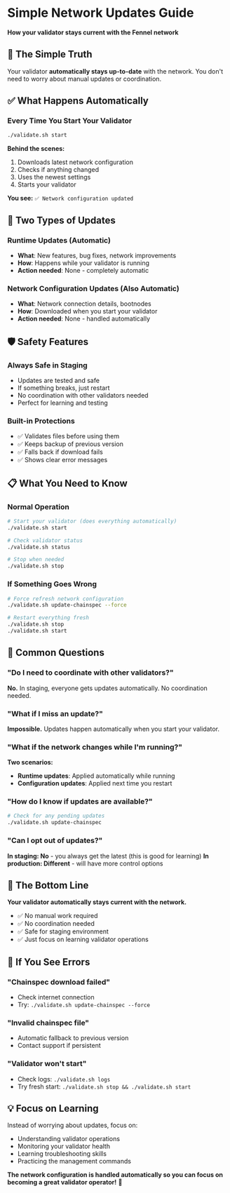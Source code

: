 # Simple Network Updates Guide

**How your validator stays current with the Fennel network**

## 🎯 **The Simple Truth**

Your validator **automatically stays up-to-date** with the network. You don't need to worry about manual updates or coordination.

## ✅ **What Happens Automatically**

### **Every Time You Start Your Validator**
```bash
./validate.sh start
```

**Behind the scenes:**
1. Downloads latest network configuration
2. Checks if anything changed
3. Uses the newest settings
4. Starts your validator

**You see:** `✅ Network configuration updated`

## 🔄 **Two Types of Updates**

### **Runtime Updates (Automatic)**
- **What**: New features, bug fixes, network improvements
- **How**: Happens while your validator is running
- **Action needed**: None - completely automatic

### **Network Configuration Updates (Also Automatic)**
- **What**: Network connection details, bootnodes
- **How**: Downloaded when you start your validator  
- **Action needed**: None - handled automatically

## 🛡️ **Safety Features**

### **Always Safe in Staging**
- Updates are tested and safe
- If something breaks, just restart
- No coordination with other validators needed
- Perfect for learning and testing

### **Built-in Protections**
- ✅ Validates files before using them
- ✅ Keeps backup of previous version
- ✅ Falls back if download fails
- ✅ Shows clear error messages

## 📋 **What You Need to Know**

### **Normal Operation**
```bash
# Start your validator (does everything automatically)
./validate.sh start

# Check validator status
./validate.sh status

# Stop when needed
./validate.sh stop
```

### **If Something Goes Wrong**
```bash
# Force refresh network configuration
./validate.sh update-chainspec --force

# Restart everything fresh
./validate.sh stop
./validate.sh start
```

## 🤔 **Common Questions**

### **"Do I need to coordinate with other validators?"**
**No.** In staging, everyone gets updates automatically. No coordination needed.

### **"What if I miss an update?"**
**Impossible.** Updates happen automatically when you start your validator.

### **"What if the network changes while I'm running?"**
**Two scenarios:**
- **Runtime updates**: Applied automatically while running
- **Configuration updates**: Applied next time you restart

### **"How do I know if updates are available?"**
```bash
# Check for any pending updates
./validate.sh update-chainspec
```

### **"Can I opt out of updates?"**
**In staging: No** - you always get the latest (this is good for learning)
**In production: Different** - will have more control options

## 🎯 **The Bottom Line**

**Your validator automatically stays current with the network.**

- ✅ No manual work required
- ✅ No coordination needed  
- ✅ Safe for staging environment
- ✅ Just focus on learning validator operations

## 🚨 **If You See Errors**

### **"Chainspec download failed"**
- Check internet connection
- Try: `./validate.sh update-chainspec --force`

### **"Invalid chainspec file"**
- Automatic fallback to previous version
- Contact support if persistent

### **"Validator won't start"**
- Check logs: `./validate.sh logs`
- Try fresh start: `./validate.sh stop && ./validate.sh start`

## 💡 **Focus on Learning**

Instead of worrying about updates, focus on:
- Understanding validator operations
- Monitoring your validator health
- Learning troubleshooting skills
- Practicing the management commands

**The network configuration is handled automatically so you can focus on becoming a great validator operator!** 🚀 